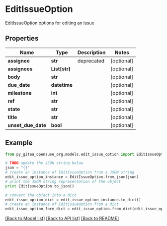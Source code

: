 # EditIssueOption

EditIssueOption options for editing an issue

## Properties

Name | Type | Description | Notes
------------ | ------------- | ------------- | -------------
**assignee** | **str** | deprecated | [optional] 
**assignees** | **List[str]** |  | [optional] 
**body** | **str** |  | [optional] 
**due_date** | **datetime** |  | [optional] 
**milestone** | **int** |  | [optional] 
**ref** | **str** |  | [optional] 
**state** | **str** |  | [optional] 
**title** | **str** |  | [optional] 
**unset_due_date** | **bool** |  | [optional] 

## Example

```python
from py_gitea_opensuse_org.models.edit_issue_option import EditIssueOption

# TODO update the JSON string below
json = "{}"
# create an instance of EditIssueOption from a JSON string
edit_issue_option_instance = EditIssueOption.from_json(json)
# print the JSON string representation of the object
print EditIssueOption.to_json()

# convert the object into a dict
edit_issue_option_dict = edit_issue_option_instance.to_dict()
# create an instance of EditIssueOption from a dict
edit_issue_option_form_dict = edit_issue_option.from_dict(edit_issue_option_dict)
```
[[Back to Model list]](../README.md#documentation-for-models) [[Back to API list]](../README.md#documentation-for-api-endpoints) [[Back to README]](../README.md)


